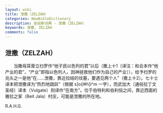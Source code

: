 ```yaml
---
layout: wiki
title: 泄撒（ZELZAH）
categories: NewBibleDictionary
description: 圣经新词典 - 泄撒（ZELZAH）
keywords: 泄撒, ZELZAH
comments: false
---
```


## 泄撒（ZELZAH）

　　当撒母耳膏立扫罗作“他子民以色列的君”以后（撒上十1〔译注：和合本作“他产业的君”，“产业”即指以色列人，因神拯救他们作为自己的产业〕），给予扫罗的兆头之一是他“在……泄撒，靠近拉结的坟墓，要遇见两个人”（撒上十2）。七十士译本把泄撒译为“热烈地跳跃”（根据 s]o{l#h]i^m 一字），而武加大〔通俗拉丁文圣经〕译本（Vulgate）则译作“在南方”。位于伯特利和伯利恒之间，靠近西面的雅拉之家（Beit Jala）村庄，可能是泄撒的所在地。

R.A.H.G.








